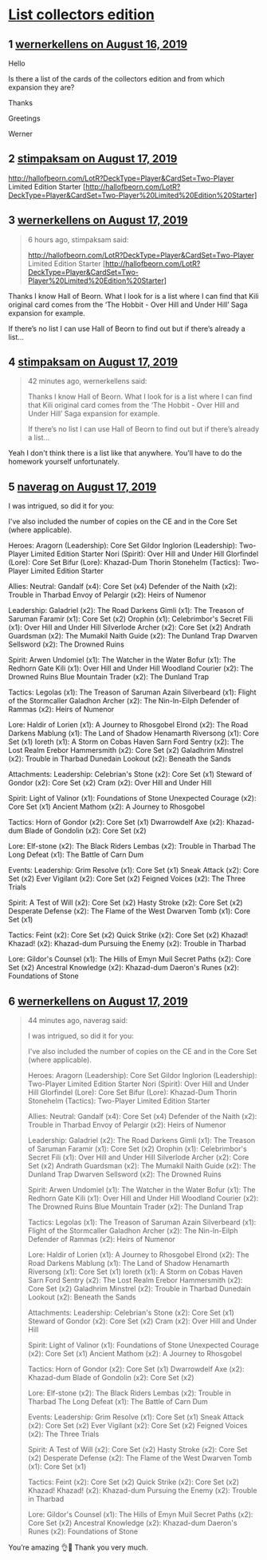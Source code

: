 # [List collectors edition](https://community.fantasyflightgames.com/topic/298944-list-collectors-edition/)

## 1 [wernerkellens on August 16, 2019](https://community.fantasyflightgames.com/topic/298944-list-collectors-edition/?do=findComment&comment=3765102)

Hello

Is there a list of the cards of the collectors edition and from which expansion they are?

Thanks

Greetings

Werner

## 2 [stimpaksam on August 17, 2019](https://community.fantasyflightgames.com/topic/298944-list-collectors-edition/?do=findComment&comment=3765201)

http://hallofbeorn.com/LotR?DeckType=Player&CardSet=Two-Player Limited Edition Starter [http://hallofbeorn.com/LotR?DeckType=Player&CardSet=Two-Player%20Limited%20Edition%20Starter]

## 3 [wernerkellens on August 17, 2019](https://community.fantasyflightgames.com/topic/298944-list-collectors-edition/?do=findComment&comment=3765313)

> 6 hours ago, stimpaksam said:
> 
> http://hallofbeorn.com/LotR?DeckType=Player&CardSet=Two-Player Limited Edition Starter [http://hallofbeorn.com/LotR?DeckType=Player&CardSet=Two-Player%20Limited%20Edition%20Starter]

Thanks I know Hall of Beorn. What I look for is a list where I can find that Kili original card comes from the ‘The Hobbit - Over Hill and Under Hill’ Saga expansion for example.

If there’s no list I can use Hall of Beorn to find out but if there’s already a list... 

## 4 [stimpaksam on August 17, 2019](https://community.fantasyflightgames.com/topic/298944-list-collectors-edition/?do=findComment&comment=3765323)

> 42 minutes ago, wernerkellens said:
> 
> Thanks I know Hall of Beorn. What I look for is a list where I can find that Kili original card comes from the ‘The Hobbit - Over Hill and Under Hill’ Saga expansion for example.
> 
> If there’s no list I can use Hall of Beorn to find out but if there’s already a list... 

Yeah I don't think there is a list like that anywhere. You'll have to do the homework yourself unfortunately.

## 5 [naverag on August 17, 2019](https://community.fantasyflightgames.com/topic/298944-list-collectors-edition/?do=findComment&comment=3765330)

I was intrigued, so did it for you:

I've also included the number of copies on the CE and in the Core Set (where applicable).

Heroes:
Aragorn (Leadership): Core Set
Gildor Inglorion (Leadership): Two-Player Limited Edition Starter
Nori (Spirit): Over Hill and Under Hill
Glorfindel (Lore): Core Set
Bifur (Lore): Khazad-Dum
Thorin Stonehelm (Tactics): Two-Player Limited Edition Starter

Allies:
Neutral:
Gandalf (x4): Core Set (x4)
Defender of the Naith (x2): Trouble in Tharbad
Envoy of Pelargir (x2): Heirs of Numenor

Leadership:
Galadriel (x2): The Road Darkens
Gimli (x1): The Treason of Saruman
Faramir (x1): Core Set (x2)
Orophin (x1): Celebrimbor's Secret
Fili (x1): Over Hill and Under Hill
Silverlode Archer (x2): Core Set (x2)
Andrath Guardsman (x2): The Mumakil
Naith Guide (x2): The Dunland Trap
Dwarven Sellsword (x2): The Drowned Ruins

Spirit:
Arwen Undomiel (x1): The Watcher in the Water
Bofur (x1): The Redhorn Gate
Kili (x1): Over Hill and Under Hill
Woodland Courier (x2): The Drowned Ruins
Blue Mountain Trader (x2): The Dunland Trap

Tactics:
Legolas (x1): The Treason of Saruman
Azain Silverbeard (x1): Flight of the Stormcaller
Galadhon Archer (x2): The Nin-In-Eilph
Defender of Rammas (x2): Heirs of Numenor

Lore:
Haldir of Lorien (x1): A Journey to Rhosgobel
Elrond (x2): The Road Darkens
Mablung (x1): The Land of Shadow
Henamarth Riversong (x1): Core Set (x1)
Ioreth (x1): A Storm on Cobas Haven
Sarn Ford Sentry (x2): The Lost Realm
Erebor Hammersmith (x2): Core Set (x2)
Galadhrim Minstrel (x2): Trouble in Tharbad
Dunedain Lookout (x2): Beneath the Sands

Attachments:
Leadership:
Celebrian's Stone (x2): Core Set (x1)
Steward of Gondor (x2): Core Set (x2)
Cram (x2): Over Hill and Under Hill

Spirit:
Light of Valinor (x1): Foundations of Stone
Unexpected Courage (x2): Core Set (x1)
Ancient Mathom (x2): A Journey to Rhosgobel

Tactics:
Horn of Gondor (x2): Core Set (x1)
Dwarrowdelf Axe (x2): Khazad-dum
Blade of Gondolin (x2): Core Set (x2)

Lore:
Elf-stone (x2): The Black Riders
Lembas (x2): Trouble in Tharbad
The Long Defeat (x1): The Battle of Carn Dum

Events:
Leadership:
Grim Resolve (x1): Core Set (x1)
Sneak Attack (x2): Core Set (x2)
Ever Vigilant (x2): Core Set (x2)
Feigned Voices (x2): The Three Trials

Spirit:
A Test of Will (x2): Core Set (x2)
Hasty Stroke (x2): Core Set (x2)
Desperate Defense (x2): The Flame of the West
Dwarven Tomb (x1): Core Set (x1)

Tactics:
Feint (x2): Core Set (x2)
Quick Strike (x2): Core Set (x2)
Khazad! Khazad! (x2): Khazad-dum
Pursuing the Enemy (x2): Trouble in Tharbad

Lore:
Gildor's Counsel (x1): The Hills of Emyn Muil
Secret Paths (x2): Core Set (x2)
Ancestral Knowledge (x2): Khazad-dum
Daeron's Runes (x2): Foundations of Stone

## 6 [wernerkellens on August 17, 2019](https://community.fantasyflightgames.com/topic/298944-list-collectors-edition/?do=findComment&comment=3765337)

> 44 minutes ago, naverag said:
> 
> I was intrigued, so did it for you:
> 
> I've also included the number of copies on the CE and in the Core Set (where applicable).
> 
> Heroes:
> Aragorn (Leadership): Core Set
> Gildor Inglorion (Leadership): Two-Player Limited Edition Starter
> Nori (Spirit): Over Hill and Under Hill
> Glorfindel (Lore): Core Set
> Bifur (Lore): Khazad-Dum
> Thorin Stonehelm (Tactics): Two-Player Limited Edition Starter
> 
> Allies:
> Neutral:
> Gandalf (x4): Core Set (x4)
> Defender of the Naith (x2): Trouble in Tharbad
> Envoy of Pelargir (x2): Heirs of Numenor
> 
> Leadership:
> Galadriel (x2): The Road Darkens
> Gimli (x1): The Treason of Saruman
> Faramir (x1): Core Set (x2)
> Orophin (x1): Celebrimbor's Secret
> Fili (x1): Over Hill and Under Hill
> Silverlode Archer (x2): Core Set (x2)
> Andrath Guardsman (x2): The Mumakil
> Naith Guide (x2): The Dunland Trap
> Dwarven Sellsword (x2): The Drowned Ruins
> 
> Spirit:
> Arwen Undomiel (x1): The Watcher in the Water
> Bofur (x1): The Redhorn Gate
> Kili (x1): Over Hill and Under Hill
> Woodland Courier (x2): The Drowned Ruins
> Blue Mountain Trader (x2): The Dunland Trap
> 
> Tactics:
> Legolas (x1): The Treason of Saruman
> Azain Silverbeard (x1): Flight of the Stormcaller
> Galadhon Archer (x2): The Nin-In-Eilph
> Defender of Rammas (x2): Heirs of Numenor
> 
> Lore:
> Haldir of Lorien (x1): A Journey to Rhosgobel
> Elrond (x2): The Road Darkens
> Mablung (x1): The Land of Shadow
> Henamarth Riversong (x1): Core Set (x1)
> Ioreth (x1): A Storm on Cobas Haven
> Sarn Ford Sentry (x2): The Lost Realm
> Erebor Hammersmith (x2): Core Set (x2)
> Galadhrim Minstrel (x2): Trouble in Tharbad
> Dunedain Lookout (x2): Beneath the Sands
> 
> Attachments:
> Leadership:
> Celebrian's Stone (x2): Core Set (x1)
> Steward of Gondor (x2): Core Set (x2)
> Cram (x2): Over Hill and Under Hill
> 
> Spirit:
> Light of Valinor (x1): Foundations of Stone
> Unexpected Courage (x2): Core Set (x1)
> Ancient Mathom (x2): A Journey to Rhosgobel
> 
> Tactics:
> Horn of Gondor (x2): Core Set (x1)
> Dwarrowdelf Axe (x2): Khazad-dum
> Blade of Gondolin (x2): Core Set (x2)
> 
> Lore:
> Elf-stone (x2): The Black Riders
> Lembas (x2): Trouble in Tharbad
> The Long Defeat (x1): The Battle of Carn Dum
> 
> Events:
> Leadership:
> Grim Resolve (x1): Core Set (x1)
> Sneak Attack (x2): Core Set (x2)
> Ever Vigilant (x2): Core Set (x2)
> Feigned Voices (x2): The Three Trials
> 
> Spirit:
> A Test of Will (x2): Core Set (x2)
> Hasty Stroke (x2): Core Set (x2)
> Desperate Defense (x2): The Flame of the West
> Dwarven Tomb (x1): Core Set (x1)
> 
> Tactics:
> Feint (x2): Core Set (x2)
> Quick Strike (x2): Core Set (x2)
> Khazad! Khazad! (x2): Khazad-dum
> Pursuing the Enemy (x2): Trouble in Tharbad
> 
> Lore:
> Gildor's Counsel (x1): The Hills of Emyn Muil
> Secret Paths (x2): Core Set (x2)
> Ancestral Knowledge (x2): Khazad-dum
> Daeron's Runes (x2): Foundations of Stone

You’re amazing 👌💪 Thank you very much. 

